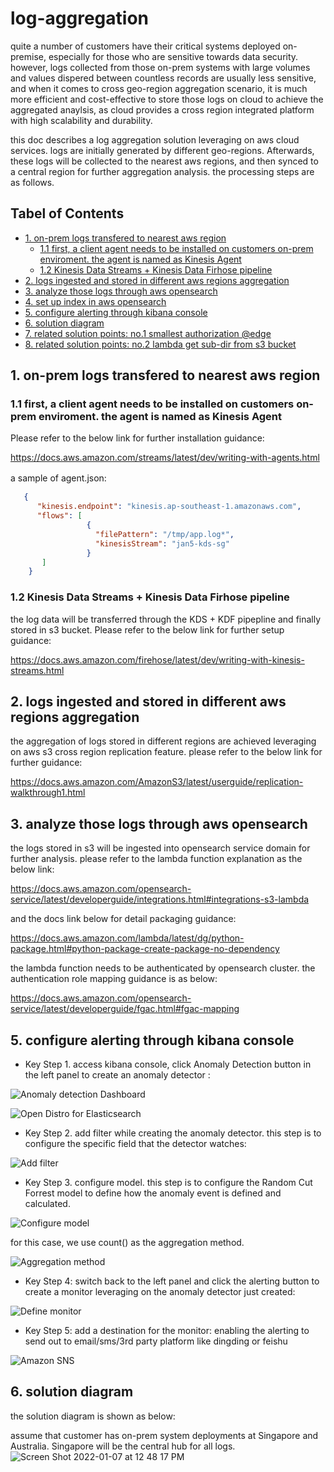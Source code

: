 # log-aggregation

quite a number of customers have their critical systems deployed on-premise, especially for those who are sensitive towards data security.
however, logs collected from those on-prem systems with large volumes and values dispered between countless records are usually less sensitive, and when it comes to cross geo-region aggregation scenario, it is much more efficient and cost-effective to store those logs on cloud to achieve the aggregated anaylsis, as cloud provides a cross region integrated platform with high scalability and durability.

this doc describes a log aggregation solution leveraging on aws cloud services. logs are initially generated by different geo-regions. Afterwards, these logs will be collected to the nearest aws regions, and then synced to a central region for further aggregation analysis. the processing steps are as follows.

## Tabel of Contents
- [1. on-prem logs transfered to nearest aws region](#1-on-prem-logs-transfered-to-nearest-aws-region)
   - [1.1 first, a client agent needs to be installed on customers on-prem enviroment. the agent is named as Kinesis Agent](#11-first-a-client-agent-needs-to-be-installed-on-customers-on-prem-enviroment-the-agent-is-named-as-kinesis-agent)
   - [1.2 Kinesis Data Streams + Kinesis Data Firhose pipeline](#12-kinesis-data-streams--kinesis-data-firhose-pipeline)
- [2. logs ingested and stored in different aws regions aggregation](#2-logs-ingested-and-stored-in-different-aws-regions-aggregation)
- [3. analyze those logs through aws opensearch](#3-analyze-those-logs-through-aws-opensearch)
- [4. set up index in aws opensearch](https://github.com/symeta/ES-Operation)
- [5. configure alerting through kibana console](#5-configure-alerting-through-kibana-console)
- [6. solution diagram](#4-solution-diagram)
- [7. related solution points: no.1 smallest authorization @edge](https://github.com/symeta/log-aggregation/tree/smallest-authorization-%40edge#smallest-authorization-edge)
- [8. related solution points: no.2 lambda get sub-dir from s3 bucket](https://github.com/symeta/log-aggregation/tree/lambda-get-sub-dir-from-s3-bucket#lambda-get-sub-dir-from-s3-bucket)

## 1. on-prem logs transfered to nearest aws region

### 1.1 first, a client agent needs to be installed on customers on-prem enviroment. the agent is named as Kinesis Agent
Please refer to the below link for further installation guidance:
   
https://docs.aws.amazon.com/streams/latest/dev/writing-with-agents.html
   
a sample of agent.json:　
```json
   {
      "kinesis.endpoint": "kinesis.ap-southeast-1.amazonaws.com", 
      "flows": [
                 {
                   "filePattern": "/tmp/app.log*",
                   "kinesisStream": "jan5-kds-sg"
                 }
       ]
    }
```

### 1.2 Kinesis Data Streams + Kinesis Data Firhose pipeline
the log data will be transferred through the KDS + KDF pipepline and finally stored in s3 bucket.
Please refer to the below link for further setup guidance:
   
https://docs.aws.amazon.com/firehose/latest/dev/writing-with-kinesis-streams.html
    
    
## 2. logs ingested and stored in different aws regions aggregation
the aggregation of logs stored in different regions are achieved leveraging on aws s3 cross region replication feature.
please refer to the below link for further guidance:
   
https://docs.aws.amazon.com/AmazonS3/latest/userguide/replication-walkthrough1.html

## 3. analyze those logs through aws opensearch
the logs stored in s3 will be ingested into opensearch service domain for further analysis.
please refer to the lambda function explanation as the below link:
   
https://docs.aws.amazon.com/opensearch-service/latest/developerguide/integrations.html#integrations-s3-lambda
   
and the docs link below for detail packaging guidance:
   
https://docs.aws.amazon.com/lambda/latest/dg/python-package.html#python-package-create-package-no-dependency
   
the lambda function needs to be authenticated by opensearch cluster. the authentication role mapping guidance is as below:
   
https://docs.aws.amazon.com/opensearch-service/latest/developerguide/fgac.html#fgac-mapping

## 5. configure alerting through kibana console
* Key Step 1. access kibana console, click Anomaly Detection button in the left panel to create an anomaly detector :

![Anomaly detection  Dashboard](https://user-images.githubusercontent.com/97269758/155730566-20a58266-41f0-41a6-b38d-37660d00fb91.png)

![Open Distro for Elasticsearch](https://user-images.githubusercontent.com/97269758/155730612-7dcf7ef5-c8a7-4b4a-9371-f50aa06368ce.png)

* Key Step 2. add filter while creating the anomaly detector. this step is to configure the specific field that the detector watches:

![Add filter](https://user-images.githubusercontent.com/97269758/155730968-24e8177e-452e-43a1-aaa0-afce559cca05.png)

* Key Step 3. configure model. this step is to configure the Random Cut Forrest model to define how the anomaly event is defined and calculated.

![Configure model](https://user-images.githubusercontent.com/97269758/155731726-ba14b24e-3cc6-4d8b-b8cb-859cf8933b67.png)

for this case, we use count() as the aggregation method.

![Aggregation method](https://user-images.githubusercontent.com/97269758/155731770-9661a96b-289e-45a1-971c-b7bb77622b10.png)

* Key Step 4: switch back to the left panel and click the alerting button to create a monitor leveraging on the anomaly detector just created:

![Define monitor](https://user-images.githubusercontent.com/97269758/155731996-accb4b84-4429-401f-a7af-2123019e191e.png)

* Key Step 5: add a destination for the monitor: enabling the alerting to send out to email/sms/3rd party platform like dingding or feishu

![Amazon SNS](https://user-images.githubusercontent.com/97269758/155732568-0224c50a-b11f-4d3e-b9ad-529434c77237.png)

## 6. solution diagram
the solution diagram is shown as below:

assume that customer has on-prem system deployments at Singapore and Australia. Singapore will be the central hub for all logs. 
![Screen Shot 2022-01-07 at 12 48 17 PM](https://user-images.githubusercontent.com/97269758/148493379-3d8a64f6-8ca8-4d66-9662-33701b725a28.png)
